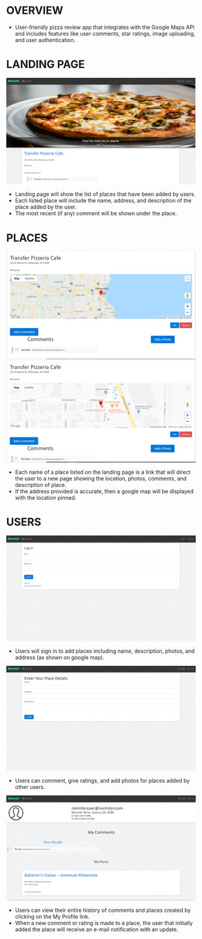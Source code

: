 # OVERVIEW

* User-friendly pizza review app that integrates with the Google Maps API and includes features like user comments, star ratings, image uploading, and user authentication.


# LANDING PAGE

<img src='nomsterhome.PNG'>

* Landing page will show the list of places that have been added by users.
* Each listed place will include the name, address, and description of the place added by the user.
* The most recent (if any) comment will be shown under the place.


# PLACES

<img src='places-display.PNG'>
<img src='places-displayzoom.PNG'>

* Each name of a place listed on the landing page is a link that will direct the user to a new page showing the location, photos, comments, and description of place.
* If the address provided is accurate, then a google map will be displayed with the location pinned.


# USERS

<img src='usersignin.PNG'>

* Users will sign in to add places including name, description, photos, and address (as shown on google map).  

<img src='usernewplace.PNG'>

* Users can comment, give ratings, and add photos for places added by other users.

<img src='userprofile.PNG'>

* Users can view their entire history of comments and places created by clicking on the My Profile link.
* When a new comment or rating is made to a place, the user that initially added the place will receive an e-mail notification with an update.


